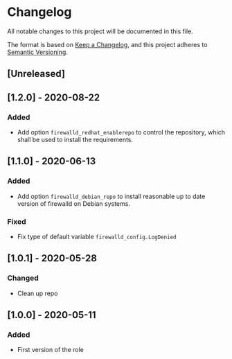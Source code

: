 # Changelog
All notable changes to this project will be documented in this file.

The format is based on [Keep a Changelog](https://keepachangelog.com/en/1.0.0/),
and this project adheres to [Semantic Versioning](https://semver.org/spec/v2.0.0.html).

## [Unreleased]

## [1.2.0] - 2020-08-22
### Added
- Add option `firewalld_redhat_enablerepo` to control the repository, which shall be used to install the requirements.

## [1.1.0] - 2020-06-13
### Added
- Add option `firewalld_debian_repo` to install reasonable up to date version of firewalld on Debian systems.

### Fixed
- Fix type of default variable `firewalld_config.LogDenied`

## [1.0.1] - 2020-05-28
### Changed
- Clean up repo

## [1.0.0] - 2020-05-11
### Added
- First version of the role
